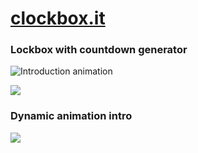 # [clockbox.it](https://clockboxes.firebaseapp.com/)

### Lockbox with countdown generator

![Introduction animation](https://thumbs.gfycat.com/OrnateLeftDegu-size_restricted.gif)

![](https://thumbs.gfycat.com/IdenticalAngelicBobolink-size_restricted.gif)

### Dynamic animation intro

![](https://thumbs.gfycat.com/UnknownRectangularCrab-size_restricted.gif)
